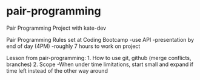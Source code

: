 # pair-programming

Pair Programming Project with kate-dev

Pair Programming Rules set at Coding Bootcamp
-use API
-presentation by end of day (4PM)
    -roughly 7 hours to work on project

Lesson from pair-programming:
    1. How to use git, github (merge conflicts, branches)
    2. Scope 
        -When under time limitations, start small and expand if time left instead of the other way around

